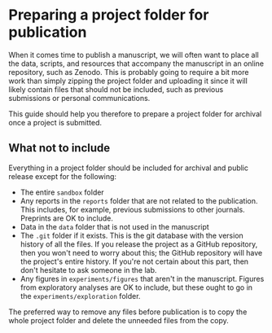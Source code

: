 # Preparing a project folder for publication

When it comes time to publish a manuscript, we will often want to place all the data, scripts, and resources that accompany the manuscript in an online repository, such as Zenodo. This is probably going to require a bit more work than simply zipping the project folder and uploading it since it will likely contain files that should not be included, such as previous submissions or personal communications.

This guide should help you therefore to prepare a project folder for archival once a project is submitted.

## What not to include

Everything in a project folder should be included for archival and public release except for the following:

- The entire `sandbox` folder
- Any reports in the `reports` folder that are not related to the publication. This includes, for example, previous submissions to other journals. Preprints are OK to include.
- Data in the `data` folder that is not used in the manuscript
- The `.git` folder if it exists. This is the git database with the version history of all the files. If you release the project as a GitHub repository, then you won't need to worry about this; the GitHub repository will have the project's entire history. If you're not certain about this part, then don't hesitate to ask someone in the lab.
- Any figures in `experiments/figures` that aren't in the manuscript. Figures from exploratory analyses are OK to include, but these ought to go in the `experiments/exploration` folder.

The preferred way to remove any files before publication is to copy the whole project folder and delete the unneeded files from the copy.
